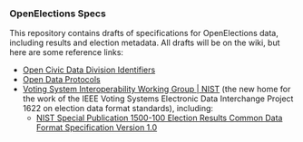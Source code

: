 ### OpenElections Specs

This repository contains drafts of specifications for OpenElections data, including results and election metadata. All drafts will be on the wiki, but here are some reference links:

  * [Open Civic Data Division Identifiers](https://github.com/opencivicdata/ocd-division-ids)
  * [Open Data Protocols](http://www.dataprotocols.org/en/latest/)
  * [Voting System Interoperability Working Group | NIST](https://www.nist.gov/itl/voting/voting-system-interoperability-working-group) (the new home for the work of the IEEE Voting Systems Electronic Data Interchange Project 1622 on election data format standards), including:
    * [NIST Special Publication 1500-100 Election Results Common Data Format Specification Version 1.0](http://nvlpubs.nist.gov/nistpubs/SpecialPublications/NIST.SP.1500-100.pdf)
